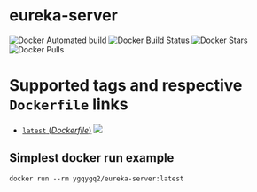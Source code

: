 # eureka-server

![Docker Automated build](https://img.shields.io/docker/cloud/automated/ygqygq2/eureka-server.svg) ![Docker Build Status](https://img.shields.io/docker/cloud/build/ygqygq2/eureka-server.svg) ![Docker Stars](https://img.shields.io/docker/stars/ygqygq2/eureka-server.svg) ![Docker Pulls](https://img.shields.io/docker/pulls/ygqygq2/eureka-server.svg)

# Supported tags and respective `Dockerfile` links

- [`latest` (*Dockerfile*)](https://github.com/ygqygq2/eureka-server/blob/master/Dockerfile) [![](https://images.microbadger.com/badges/image/ygqygq2/eureka-server.svg)](http://microbadger.com/images/ygqygq2/eureka-server "Get your own image badge on microbadger.com")

## Simplest docker run example

```
docker run --rm ygqygq2/eureka-server:latest
```
